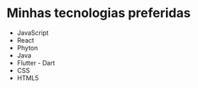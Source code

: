 # Minhas tecnologias preferidas

- JavaScript
- React
- Phyton
- Java
- Flutter - Dart
- CSS
- HTML5